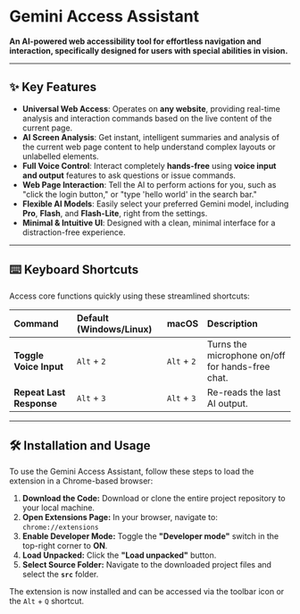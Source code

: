# Gemini Access Assistant

**An AI-powered web accessibility tool for effortless navigation and interaction, specifically designed for users with special abilities in vision.**

---

## ✨ Key Features

-   **Universal Web Access**: Operates on **any website**, providing real-time analysis and interaction commands based on the live content of the current page.
-   **AI Screen Analysis**: Get instant, intelligent summaries and analysis of the current web page content to help understand complex layouts or unlabelled elements.
-   **Full Voice Control**: Interact completely **hands-free** using **voice input and output** features to ask questions or issue commands.
-   **Web Page Interaction**: Tell the AI to perform actions for you, such as "click the login button," or "type 'hello world' in the search bar."
-   **Flexible AI Models**: Easily select your preferred Gemini model, including **Pro**, **Flash**, and **Flash-Lite**, right from the settings.
-   **Minimal & Intuitive UI**: Designed with a clean, minimal interface for a distraction-free experience.

---

## ⌨️ Keyboard Shortcuts

Access core functions quickly using these streamlined shortcuts:

| Command | Default (Windows/Linux) | macOS | Description |
| :--- | :--- | :--- | :--- |
| **Toggle Voice Input** | `Alt` + `2` | `Alt` + `2` | Turns the microphone on/off for hands-free chat. |
| **Repeat Last Response** | `Alt` + `3` | `Alt` + `3` | Re-reads the last AI output. |

---

## 🛠️ Installation and Usage

To use the Gemini Access Assistant, follow these steps to load the extension in a Chrome-based browser:

1.  **Download the Code:** Download or clone the entire project repository to your local machine.
2.  **Open Extensions Page:** In your browser, navigate to: `chrome://extensions`
3.  **Enable Developer Mode:** Toggle the **"Developer mode"** switch in the top-right corner to **ON**.
4.  **Load Unpacked:** Click the **"Load unpacked"** button.
5.  **Select Source Folder:** Navigate to the downloaded project files and select the **`src`** folder.

The extension is now installed and can be accessed via the toolbar icon or the `Alt` + `Q` shortcut.